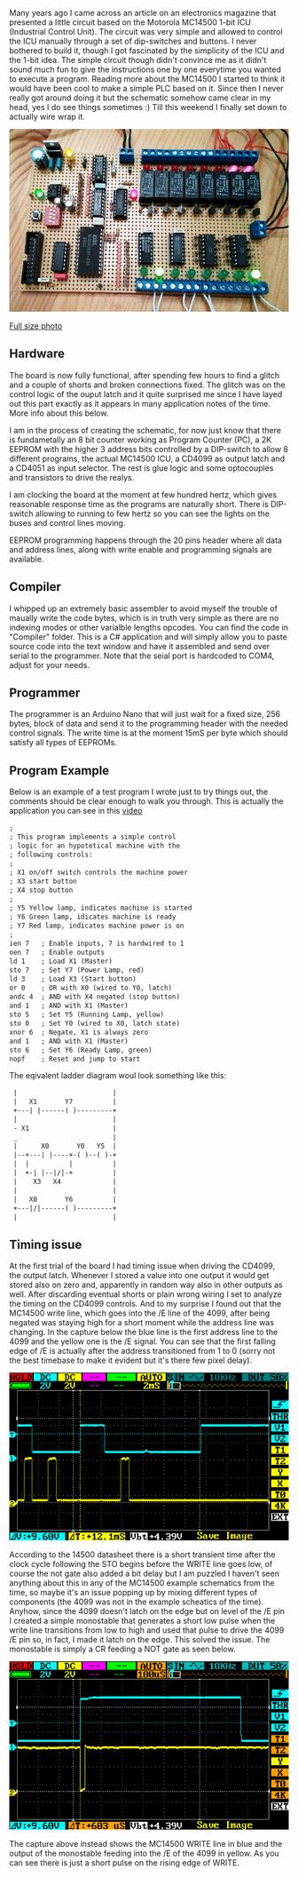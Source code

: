 
Many years ago I came across an article on an electronics magazine that presented a little circuit based on the Motorola MC14500 1-bit ICU (Industrial Control Unit). The circuit was very simple and allowed to control the ICU manually through a set of dip-switches and buttons. I never bothered to build it, though I got fascinated by the simplicity of the ICU and the 1-bit idea. The simple circuit though didn't convince me as it didn't sound much fun to give the instructions one by one everytime you wanted to execute a program. Reading more about the MC14500 I started to think it would have been cool to make a simple PLC based on it. Since then I never really got around doing it but the schematic somehow came clear in my head, yes I do see things sometimes :) Till this weekend I finally set down to actually wire wrap it.

![Board](documentation/board.jpg)

[Full size photo](https://raw.githubusercontent.com/nicolacimmino/PLC-14500/master/documentation/board_full.jpg)

## Hardware 

The board is now fully functional, after spending few hours to find a glitch and a couple of shorts and broken connections fixed. The glitch was on the control logic of the ouput latch and it quite surprised me since I have layed out this part exactly as it appears in many application notes of the time. More info about this below.

I am in the process of creating the schematic, for now just know that there is fundametally an 8 bit counter working as Program Counter (PC), a 2K EEPROM with the higher 3 address bits controlled by a DIP-switch to allow 8 different programs, the actual MC14500 ICU, a CD4099 as output latch and a CD4051 as input selector. The rest is glue logic and some optocouples and transistors to drive the realys.

I am clocking the board at the moment at few hundred hertz, which gives reasonable response time as the programs are naturally short. There is DIP-switch allowing to running to few hertz so you can see the lights on the buses and control lines moving.

EEPROM programming happens through the 20 pins header where all data and address lines, along with write enable and programming signals are available. 

## Compiler

I whipped up an extremely basic assembler to avoid myself the trouble of maually write the code bytes, which is in truth very simple as there are no indexing modes or other varialble lengths opcodes. You can find the code in "Compiler" folder. This is a C# application and will simply allow you to paste source code into the text window and have it assembled and send over serial to the programmer. Note that the seial port is hardcoded to COM4, adjust for your needs.

## Programmer

The programmer is an Arduino Nano that will just wait for a fixed size, 256 bytes, block of data and send it to the programming header with the needed control signals. The write time is at the moment 15mS per byte which should satisfy all types of EEPROMs.

## Program Example

Below is an example of a test program I wrote just to try things out, the comments should be clear enough to walk you through. This is actually the application you can see in this [video](https://www.youtube.com/watch?v=2l-q3JkEEqE)

    ;
    ; This program implements a simple control
    ; logic for an hypotetical machine with the
    ; following controls:
    ; 
    ; X1 on/off switch controls the machine power
    ; X3 start button
    ; X4 stop button
    ;
    ; Y5 Yellow lamp, indicates machine is started
    ; Y6 Green lamp, idicates machine is ready
    ; Y7 Red lamp, indicates machine power is on
    ;
    ien 7   ; Enable inputs, 7 is hardwired to 1 
    oen 7   ; Enable outputs
    ld 1    ; Load X1 (Master)
    sto 7   ; Set Y7 (Power Lamp, red)
    ld 3    ; Load X3 (Start button)
    or 0    ; OR with X0 (wired to Y0, latch)
    andc 4  ; AND with X4 negated (stop button)
    and 1   ; AND with X1 (Master)
    sto 5   ; Set Y5 (Running Lamp, yellow)
    sto 0   ; Set Y0 (wired to X0, latch state)
    xnor 6  ; Negate, X1 is always zero
    and 1   ; AND with X1 (Master)
    sto 6   ; Set Y6 (Ready Lamp, green)
    nopf    ; Reset and jump to start

The eqivalent ladder diagram woul look something like this:


     |                        |
     |   X1       Y7          |
     +---| |------( )---------+
     |                        |
     - X1                     |
     _                        |
     |      X0       Y0   Y5  | 
     |--+---| |----+-( )--( )-+
     |  |          |          |
     |  +-| |--|/|-+          |
     |    X3   X4             |
     |                        |
     |   X0       Y6          |
     +---|/|------( )---------+
     |                        |
     

## Timing issue

At the first trial of the board I had timing issue when driving the CD4099, the output latch. Whenever I stored a value into one output it would get stored also on zero and, apparently in random way also in other outputs as well. After discarding eventual shorts or plain wrong wiring I set to analyze the timing on the CD4099 controls. And to my surprise I found out that the MC14500 write line, which goes into the /E line of the 4099, after being negated was staying high for a short moment while the address line was changing. In the capture below the blue line is the first address line to the 4099 and the yellow one is the /E signal. You can see that the first falling edge of /E is actually after the address transitioned from 1 to 0 (sorry not the best timebase to make it evident but it's there few pixel delay).

![capture](Documentation/capture1.png)

According to the 14500 datasheet there is a short transient time after the clock cycle following the STO begins before the WRITE line goes low, of course the not gate also added a bit delay but I am puzzled I haven't seen anything about this in any of the MC14500 example schematics from the time, so maybe it's an issue popping up by mixing different types of components (the 4099 was not in the example scheatics of the time). Anyhow, since the 4099 doesn't latch on the edge but on level of the /E pin I created a simple monostable that generates a short low pulse when the write line transitions from low to high and used that pulse to drive the 4099 /E pin so, in fact, I made it latch on the edge. This solved the issue. The monostable is simply a CR feeding a NOT gate as seen below.

![capture](Documentation/capture2.png)

The capture above instead shows the MC14500 WRITE line in blue and the output of the monostable feeding into the /E of the 4099 in yellow. As you can see there is just a short pulse on the rising edge of WRITE.
